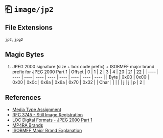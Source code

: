 # [⎗](../README.md) `image/jp2`

## File Extensions

`jp2`, `jpg2`

## Magic Bytes

1. JPEG 2000 signature (size + box code prefix) + ISOBMFF major brand prefix for JPEG 2000 Part 1
   | Offset | 0 | 1 | 2 | 3 | 4 | 20 | 21 | 22 |
   | ---- | ---- | ---- | ---- | ---- | ---- | ---- | ---- | ---- |
   | Byte | 0x00 | 0x00 | 0x00 | 0x0c | 0x6a | 0x6a | 0x70 | 0x32 |
   | Char | | | | | j | j | p | 2 |

## References

- [Media Type Assignment](https://www.iana.org/assignments/media-types/image/jp2)
- [RFC 3745 - Still Image Registration](https://datatracker.ietf.org/doc/html/rfc3745#section-4.1)
- [LOC Digital Formats - JPEG 2000 Part 1](https://www.loc.gov/preservation/digital/formats/fdd/fdd000143.shtml)
- [MP4RA Brands](https://mp4ra.org/registered-types/brands)
- [ISOBMFF Major Brand Explanation](https://www.ftyps.com/what.html)
